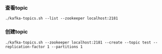 ### 查看topic

```
./kafka-topics.sh --list --zookeeper localhost:2181
```

### 创建topic

```
./kafka-topics.sh --zookeeper localhost:2181 --create --topic test --replication-factor 1 --partitions 1
```
